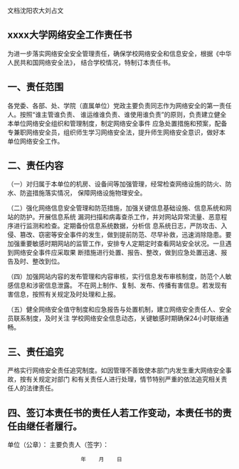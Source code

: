 文档沈阳农大刘占文

## xxxx大学网络安全工作责任书


为进一步落实网络安全安全管理责任，确保学校网络安全和信息安全，根据《中华人民共和国网络安全法》，
结合学校情况，特制订本责任书。 

## 一、责任范围

各党委、各部、处、学院（直属单位）党政主要负责同志作为网络安全的第一责任人。按照“谁主管谁负责、
谁运维谁负责、谁使用谁负责”的原则，负责建立健全本单位网络安全组织和管理制度，制定网络安全事件
应急处置措施和预案，配备专兼职网络安全员，组织师生学习网络安全法，提升师生网络安全意识，做好本
单位网络安全工作。

## 二、责任内容
（一）对归属于本单位的机房、设备间等加强管理，经常检查网络设施的防火、防水、防盗措施落实情况，
保障网络设施物理安全。

（二）强化网络信息安全管理和防范措施，加强关键信息基础设施、信息系统和网站的防护。开展信息系统
漏洞扫描和病毒查杀工作，并对网站异常流量、恶意程序进行监测和检查。定期备份信息系统数据，分析信
息系统日志，严防攻击、入侵、篡改、窃密等安全事件的发生，做到提前防范、尽早补救，迅速消除隐患。要
加强重要敏感时期网站的监管工作，安排专人定期定时查看网站安全状况。一旦遇到网络安全事件应采取果
断措施进行处置、报告、整改，做到应急处置迅速、报告及时、整改到位。

（四）加强网站内容的发布管理和内容审核，实行信息发布审核制度，防范个人敏感信息和涉密信息泄露。
不在网上制作、复制、发布、传播有害信息。若发现有害信息，按照有关规定及时处理和上报。

（五）健全网络安全值守制度和应急报告与处置机制，建立网络安全责任人、安全员联系制度，及时关注
学校网络安全信息动态，关键敏感时期确保24小时联络通畅。

## 三、责任追究
严格实行网络安全责任追究制度。如因管理不善致使本部门内发生重大网络安全事故，按有关规定对部门
和有关责任人进行处理，情节特别严重的依法追究相关责任人的法律责任。

## 四、签订本责任书的责任人若工作变动，本责任书的责任由继任者履行。


单位（公章）：           主要负责人（签字）：
                                 
                           年    月    日
